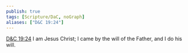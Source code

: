 ```yaml
---
publish: true
tags: [Scripture/DaC, noGraph]
aliases: ["D&C 19:24"]
---
```

[D&C 19:24](https://churchofjesuschrist.org/study/scriptures/dc-testament/dc/19?lang=eng&id=p24#p24) I am Jesus Christ; I came by the will of the Father, and I do his will.
